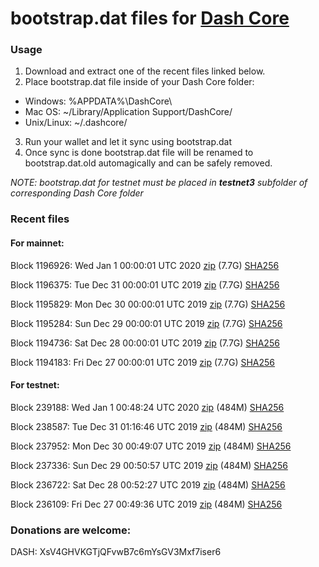 # bootstrap.dat files for [Dash Core](https://github.com/dashpay/dash)

### Usage

1. Download and extract one of the recent files linked below.
2. Place bootstrap.dat file inside of your Dash Core folder:
 - Windows: %APPDATA%\DashCore\
 - Mac OS: ~/Library/Application Support/DashCore/
 - Unix/Linux: ~/.dashcore/
3. Run your wallet and let it sync using bootstrap.dat
4. Once sync is done bootstrap.dat file will be renamed to bootstrap.dat.old automagically and can be safely removed.

_NOTE: bootstrap.dat for testnet must be placed in **testnet3** subfolder of corresponding Dash Core folder_

### Recent files

#### For mainnet:

Block 1196926: Wed Jan  1 00:00:01 UTC 2020 [zip](https://dash-bootstrap.ams3.digitaloceanspaces.com/mainnet/2020-01-01/bootstrap.dat.zip) (7.7G) [SHA256](https://dash-bootstrap.ams3.digitaloceanspaces.com/mainnet/2020-01-01/sha256.txt)

Block 1196375: Tue Dec 31 00:00:01 UTC 2019 [zip](https://dash-bootstrap.ams3.digitaloceanspaces.com/mainnet/2019-12-31/bootstrap.dat.zip) (7.7G) [SHA256](https://dash-bootstrap.ams3.digitaloceanspaces.com/mainnet/2019-12-31/sha256.txt)

Block 1195829: Mon Dec 30 00:00:01 UTC 2019 [zip](https://dash-bootstrap.ams3.digitaloceanspaces.com/mainnet/2019-12-30/bootstrap.dat.zip) (7.7G) [SHA256](https://dash-bootstrap.ams3.digitaloceanspaces.com/mainnet/2019-12-30/sha256.txt)

Block 1195284: Sun Dec 29 00:00:01 UTC 2019 [zip](https://dash-bootstrap.ams3.digitaloceanspaces.com/mainnet/2019-12-29/bootstrap.dat.zip) (7.7G) [SHA256](https://dash-bootstrap.ams3.digitaloceanspaces.com/mainnet/2019-12-29/sha256.txt)

Block 1194736: Sat Dec 28 00:00:01 UTC 2019 [zip](https://dash-bootstrap.ams3.digitaloceanspaces.com/mainnet/2019-12-28/bootstrap.dat.zip) (7.7G) [SHA256](https://dash-bootstrap.ams3.digitaloceanspaces.com/mainnet/2019-12-28/sha256.txt)

Block 1194183: Fri Dec 27 00:00:01 UTC 2019 [zip](https://dash-bootstrap.ams3.digitaloceanspaces.com/mainnet/2019-12-27/bootstrap.dat.zip) (7.7G) [SHA256](https://dash-bootstrap.ams3.digitaloceanspaces.com/mainnet/2019-12-27/sha256.txt)


#### For testnet:

Block 239188: Wed Jan  1 00:48:24 UTC 2020 [zip](https://dash-bootstrap.ams3.digitaloceanspaces.com/testnet/2020-01-01/bootstrap.dat.zip) (484M) [SHA256](https://dash-bootstrap.ams3.digitaloceanspaces.com/testnet/2020-01-01/sha256.txt)

Block 238587: Tue Dec 31 01:16:46 UTC 2019 [zip](https://dash-bootstrap.ams3.digitaloceanspaces.com/testnet/2019-12-31/bootstrap.dat.zip) (484M) [SHA256](https://dash-bootstrap.ams3.digitaloceanspaces.com/testnet/2019-12-31/sha256.txt)

Block 237952: Mon Dec 30 00:49:07 UTC 2019 [zip](https://dash-bootstrap.ams3.digitaloceanspaces.com/testnet/2019-12-30/bootstrap.dat.zip) (484M) [SHA256](https://dash-bootstrap.ams3.digitaloceanspaces.com/testnet/2019-12-30/sha256.txt)

Block 237336: Sun Dec 29 00:50:57 UTC 2019 [zip](https://dash-bootstrap.ams3.digitaloceanspaces.com/testnet/2019-12-29/bootstrap.dat.zip) (484M) [SHA256](https://dash-bootstrap.ams3.digitaloceanspaces.com/testnet/2019-12-29/sha256.txt)

Block 236722: Sat Dec 28 00:52:27 UTC 2019 [zip](https://dash-bootstrap.ams3.digitaloceanspaces.com/testnet/2019-12-28/bootstrap.dat.zip) (484M) [SHA256](https://dash-bootstrap.ams3.digitaloceanspaces.com/testnet/2019-12-28/sha256.txt)

Block 236109: Fri Dec 27 00:49:36 UTC 2019 [zip](https://dash-bootstrap.ams3.digitaloceanspaces.com/testnet/2019-12-27/bootstrap.dat.zip) (484M) [SHA256](https://dash-bootstrap.ams3.digitaloceanspaces.com/testnet/2019-12-27/sha256.txt)


### Donations are welcome:

DASH: XsV4GHVKGTjQFvwB7c6mYsGV3Mxf7iser6
